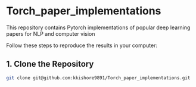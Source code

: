 # Torch_paper_implementations
This repository contains Pytorch implementations of popular deep learning papers for NLP and computer vision

Follow these steps to reproduce the results in your computer:

## 1. Clone the Repository

```bash
git clone git@github.com:kkishore9891/Torch_paper_implementations.git
```
